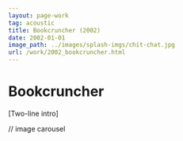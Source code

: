 ```yaml
---
layout: page-work
tag: acoustic
title: Bookcruncher (2002)
date: 2002-01-01
image_path: ../images/splash-imgs/chit-chat.jpg
url: /work/2002_bookcruncher.html
---
```

# Bookcruncher

[Two-line intro]

// image carousel
